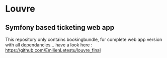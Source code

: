 # Louvre
## Symfony based ticketing web app
This repository only contains bookingbundle, for complete web app version with all dependancies... have a look here : https://github.com/EmilienLetestu/louvre_final
